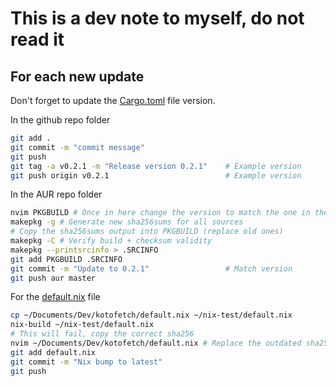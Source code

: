 # This is a dev note to myself, do not read it

## For each new update

Don't forget to update the [Cargo.toml](Cargo.toml) file version.

In the github repo folder
```bash
git add .
git commit -m "commit message"
git push
git tag -a v0.2.1 -m "Release version 0.2.1"    # Example version
git push origin v0.2.1                          # Example version
```

In the AUR repo folder
```bash
nvim PKGBUILD # Once in here change the version to match the one in the github repo and put pkgrel back to 1
makepkg -g # Generate new sha256sums for all sources
# Copy the sha256sums output into PKGBUILD (replace old ones)
makepkg -C # Verify build + checksum validity
makepkg --printsrcinfo > .SRCINFO
git add PKGBUILD .SRCINFO
git commit -m "Update to 0.2.1"                 # Match version
git push aur master
```

For the [default.nix](default.nix) file
```bash
cp ~/Documents/Dev/kotofetch/default.nix ~/nix-test/default.nix
nix-build ~/nix-test/default.nix
# This will fail, copy the correct sha256
nvim ~/Documents/Dev/kotofetch/default.nix # Replace the outdated sha256 with the new one
git add default.nix
git commit -m "Nix bump to latest"
git push
```